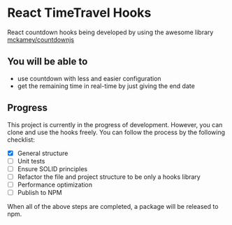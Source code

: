 # React TimeTravel Hooks

React countdown hooks being developed by using the awesome library [mckamey/countdownjs](https://github.com/mckamey/countdownjs)

## You will be able to

* use countdown with less and easier configuration
* get the remaining time in real-time by just giving the end date

## Progress

This project is currently in the progress of development. However, you can clone and use the hooks freely.
You can follow the process by the following checklist:

- [x] General structure
- [ ] Unit tests
- [ ] Ensure SOLID principles
- [ ] Refactor the file and project structure to be only a hooks library
- [ ] Performance optimization
- [ ] Publish to NPM

When all of the above steps are completed, a package will be released to npm.
